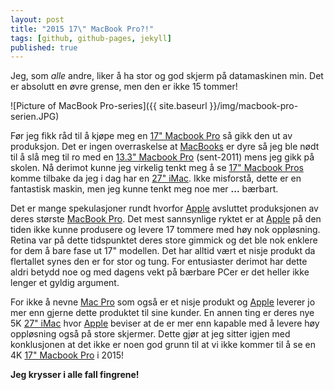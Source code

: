 ```yaml
---
layout: post
title: "2015 17\" MacBook Pro?!"
tags: [github, github-pages, jekyll]
published: true
---
```


Jeg, som  _alle_ andre, liker å ha stor og god skjerm på datamaskinen min. Det er absolutt en øvre grense, men den er ikke 15 tommer!

![Picture of MacBook Pro-series]({{ site.baseurl }}/img/macbook-pro-serien.JPG)

Før jeg fikk råd til å kjøpe meg en [17" Macbook Pro][MacBookLink] så gikk den ut av produksjon. Det er ingen overraskelse at [MacBooks][MacBookLink] er dyre så jeg ble nødt til å slå meg til ro med en [13.3" Macbook Pro][MacBookLink] (sent-2011) mens jeg gikk på skolen. Nå derimot kunne jeg virkelig tenkt meg å se [17" Macbook Pros][MacBookLink] komme tilbake da jeg i dag har en [27" iMac][iMacLink]. Ikke misforstå, dette er en fantastisk maskin, men jeg kunne tenkt meg noe mer **...** bærbart.

Det er mange spekulasjoner rundt hvorfor [Apple][AppleLink] avsluttet produksjonen av deres største [MacBook Pro][MacBookLink]. Det mest sannsynlige ryktet er at [Apple][AppleLink] på den tiden ikke kunne produsere og levere 17 tommere med høy nok oppløsning. Retina var på dette tidspunktet deres store gimmick og det ble nok enklere for dem å bare fase ut 17" modellen. Det har alltid vært et nisje produkt da flertallet synes den er for stor og tung. For entusiaster derimot har dette aldri betydd noe og med dagens vekt på bærbare PCer er det heller ikke lenger et gyldig argument.

For ikke å nevne [Mac Pro](http://en.wikipedia.org/wiki/Mac_Pro) som også er et nisje produkt og [Apple][AppleLink] leverer jo mer enn gjerne dette produktet til sine kunder. En annen ting er deres nye 5K [27" iMac][iMacLink] hvor [Apple][AppleLink] beviser at de er mer enn kapable med å levere høy oppløsning også på store skjermer. Dette gjør at jeg sitter igjen med konklusjonen at det ikke er noen god grunn til at vi ikke kommer til å se en 4K [17" Macbook Pro][MacBookLink] i 2015!

**Jeg krysser i alle fall fingrene!**

[MacBookLink]: http://no.wikipedia.org/wiki/MacBook_Pro
[AppleLink]: http://no.wikipedia.org/wiki/Apple
[iMacLink]: http://no.wikipedia.org/wiki/IMac
